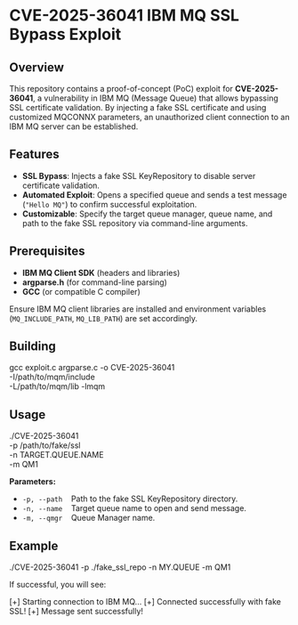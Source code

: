 # CVE-2025-36041 IBM MQ SSL Bypass Exploit

## Overview

This repository contains a proof-of-concept (PoC) exploit for **CVE-2025-36041**, a vulnerability in IBM MQ (Message Queue) that allows bypassing SSL certificate validation. By injecting a fake SSL certificate and using customized MQCONNX parameters, an unauthorized client connection to an IBM MQ server can be established.

## Features

* **SSL Bypass**: Injects a fake SSL KeyRepository to disable server certificate validation.
* **Automated Exploit**: Opens a specified queue and sends a test message (`"Hello MQ"`) to confirm successful exploitation.
* **Customizable**: Specify the target queue manager, queue name, and path to the fake SSL repository via command-line arguments.

## Prerequisites

* **IBM MQ Client SDK** (headers and libraries)
* **argparse.h** (for command-line parsing)
* **GCC** (or compatible C compiler)

Ensure IBM MQ client libraries are installed and environment variables (`MQ_INCLUDE_PATH`, `MQ_LIB_PATH`) are set accordingly.

## Building

gcc exploit.c argparse.c -o CVE-2025-36041 \
    -I/path/to/mqm/include \
    -L/path/to/mqm/lib -lmqm


## Usage

./CVE-2025-36041 \
    -p /path/to/fake/ssl \
    -n TARGET.QUEUE.NAME \
    -m QM1

**Parameters:**

* `-p, --path`    Path to the fake SSL KeyRepository directory.
* `-n, --name`    Target queue name to open and send message.
* `-m, --qmgr`    Queue Manager name.

## Example


./CVE-2025-36041 -p ./fake_ssl_repo -n MY.QUEUE -m QM1


If successful, you will see:


[+] Starting connection to IBM MQ...
[+] Connected successfully with fake SSL!
[+] Message sent successfully!




